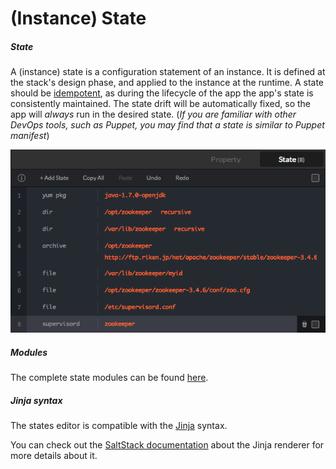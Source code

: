 # (Instance) State

##### State
A (instance) state is a configuration statement of an instance. It is defined at the stack's design phase, and  applied to the instance at the runtime. A state should be [idempotent](http://en.wikipedia.org/wiki/Idempotence), as during the lifecycle of the app the app's state is consistently maintained. The state drift will be automatically fixed, so the app will *always* run in the desired state. (*If you are familiar with other DevOps tools, such as Puppet, you may find that a state is similar to Puppet manifest*)

![](https://raw.githubusercontent.com/MadeiraCloud/docs-image/master/ide_stack_states.png)

##### Modules
The complete state modules can be found [here](../state_modules/README.md).

##### Jinja syntax

The states editor is compatible with the [Jinja](http://jinja.pocoo.org/) syntax.

You can check out the [SaltStack documentation](http://docs.saltstack.com/en/latest/ref/renderers/all/salt.renderers.jinja.html) about the Jinja renderer for more details about it.




